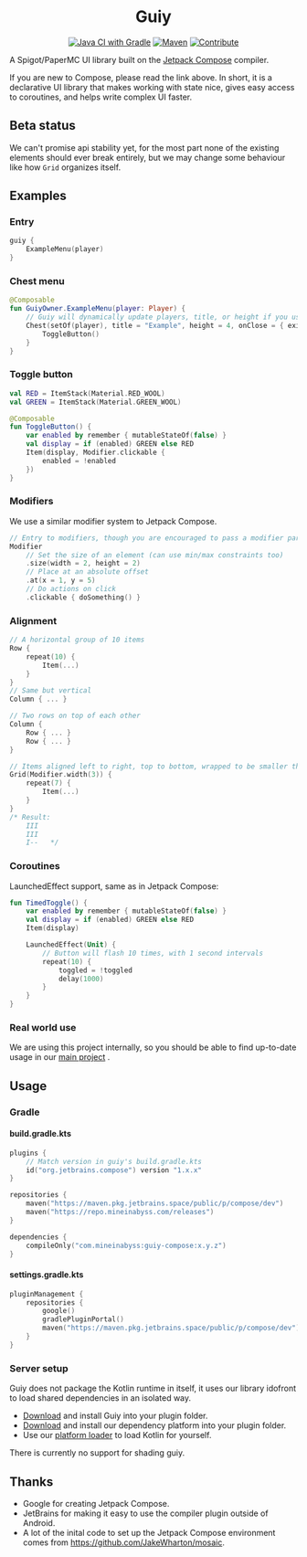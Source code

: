 <div align="center">

# Guiy

[![Java CI with Gradle](https://github.com/MineInAbyss/guiy-compose/actions/workflows/gradle-ci.yml/badge.svg)](https://github.com/MineInAbyss/guiy-compose/actions/workflows/gradle-ci.yml)
[![Maven](https://img.shields.io/maven-metadata/v?metadataUrl=https://repo.mineinabyss.com/releases/com/mineinabyss/guiy-compose/maven-metadata.xml)](https://repo.mineinabyss.com/#/releases/com/mineinabyss/guiy-compose)
[![Contribute](https://shields.io/badge/Contribute-e57be5?logo=github%20sponsors&style=flat&logoColor=white)](https://wiki.mineinabyss.com/contribute/)
</div>

A Spigot/PaperMC UI library built on the [Jetpack Compose](https://developer.android.com/jetpack/compose) compiler.

If you are new to Compose, please read the link above. In short, it is a declarative UI library that makes working with
state nice, gives easy access to coroutines, and helps write complex UI faster.

## Beta status

We can't promise api stability yet, for the most part none of the existing elements should ever break entirely, but we
may change some behaviour like how `Grid` organizes itself.

## Examples

### Entry

```kotlin
guiy {
    ExampleMenu(player)
}
```

### Chest menu

```kotlin
@Composable
fun GuiyOwner.ExampleMenu(player: Player) {
    // Guiy will dynamically update players, title, or height if you use a state.
    Chest(setOf(player), title = "Example", height = 4, onClose = { exit() /*reopen()*/ }) {
        ToggleButton()
    }
}
```

### Toggle button

```kotlin
val RED = ItemStack(Material.RED_WOOL)
val GREEN = ItemStack(Material.GREEN_WOOL)

@Composable
fun ToggleButton() {
    var enabled by remember { mutableStateOf(false) }
    val display = if (enabled) GREEN else RED
    Item(display, Modifier.clickable {
        enabled = !enabled
    })
}
```

### Modifiers

We use a similar modifier system to Jetpack Compose.

```kotlin
// Entry to modifiers, though you are encouraged to pass a modifier parameter into your composables.
Modifier
    // Set the size of an element (can use min/max constraints too)
    .size(width = 2, height = 2)
    // Place at an absolute offset
    .at(x = 1, y = 5)
    // Do actions on click
    .clickable { doSomething() }
```

### Alignment

```kotlin
// A horizontal group of 10 items
Row {
    repeat(10) {
        Item(...)
    }
}
// Same but vertical
Column { ... }

// Two rows on top of each other
Column {
    Row { ... }
    Row { ... }
}

// Items aligned left to right, top to bottom, wrapped to be smaller than width.
Grid(Modifier.width(3)) {
    repeat(7) {
        Item(...)
    }
}
/* Result:
    III
    III
    I--   */
```

### Coroutines

LaunchedEffect support, same as in Jetpack Compose:

```kotlin
fun TimedToggle() {
    var enabled by remember { mutableStateOf(false) }
    val display = if (enabled) GREEN else RED
    Item(display)

    LaunchedEffect(Unit) {
        // Button will flash 10 times, with 1 second intervals
        repeat(10) {
            toggled = !toggled
            delay(1000)
        }
    }
}
```

### Real world use

We are using this project internally, so you should be able to find up-to-date usage in
our [main project](https://github.com/MineInAbyss/MineInAbyss/tree/master/mineinabyss-systems/src/main/kotlin/com/mineinabyss)
.

## Usage

### Gradle

#### build.gradle.kts

```kotlin
plugins {
    // Match version in guiy's build.gradle.kts
    id("org.jetbrains.compose") version "1.x.x"
}

repositories {
    maven("https://maven.pkg.jetbrains.space/public/p/compose/dev")
    maven("https://repo.mineinabyss.com/releases")
}

dependencies {
    compileOnly("com.mineinabyss:guiy-compose:x.y.z")
}
```

#### settings.gradle.kts

```kotlin
pluginManagement {
    repositories {
        google()
        gradlePluginPortal()
        maven("https://maven.pkg.jetbrains.space/public/p/compose/dev")
    }
}
```

### Server setup

Guiy does not package the Kotlin runtime in itself, it uses our library idofront to load shared dependencies in an
isolated way.

- [Download](https://github.com/MineInAbyss/guiy-compose/releases/latest) and install Guiy into your plugin folder.
- [Download](https://github.com/MineInAbyss/Idofront/releases/latest) and install our dependency platform into your
  plugin folder.
- Use our [platform loader](https://github.com/MineInAbyss/Idofront/tree/master/idofront-platform-loader) to load Kotlin
  for yourself.

There is currently no support for shading guiy.

## Thanks

- Google for creating Jetpack Compose.
- JetBrains for making it easy to use the compiler plugin outside of Android.
- A lot of the inital code to set up the Jetpack Compose environment comes from https://github.com/JakeWharton/mosaic.
